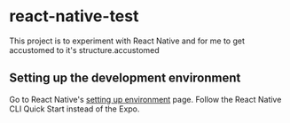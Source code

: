 # react-native-test

This project is to experiment with React Native and for me to get accustomed to it's structure.accustomed

## Setting up the development environment

Go to React Native's [setting up environment](https://reactnative.dev/docs/environment-setup) page.
Follow the React Native CLI Quick Start instead of the Expo.



